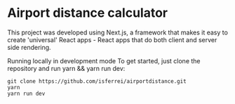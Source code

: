 # Airport distance calculator
 

This project was developed using Next.js, a framework that makes it easy to create 'universal' React apps - React apps that do both client and server side rendering.


Running locally in development mode
To get started, just clone the repository and run yarn && yarn run dev:

```
git clone https://github.com/isferrei/airportdistance.git
yarn
yarn run dev 
```
